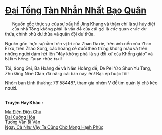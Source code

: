 <a href="https://truyentiki.com/dai-tong-tan-nhan-nhat-bao-quan.33816/" title="Đại Tống Tàn Nhẫn Nhất Bạo Quân"><h1>Đại Tống Tàn Nhẫn Nhất Bạo Quân</h1></a><div style="display:table"><img align="right" style="float: left; padding: 10px;" src="https://truyentiki.com/images/story/200x260/33816.jpg" alt="">Nguồn gốc thực sự của sự xấu hổ Jing Khang và thậm chí là sự hủy diệt của nhà Tống không phải là vấn đề của cái gọi là các quan chức dư thừa, chính phủ dư thừa và quân đội dư thừa. <p></p> Nguồn gốc thực sự nằm trên vị trí của Zhao Daxie, trên ánh nến của Zhao Erxu, trên Zhao Song, các hoàng đế đuổi theo trứng không máu và trên những người dám hét lên "đây không phải là sự đối xử của Khổng giáo" và bị làm hỏng. Quan chức taxi! <p></p> Tôi, Gong Gai, Ba Hoàng đế và Năm Hoàng đế, De Pei Yao Shun Yu Tang, Zhu Qing Nine Clan, đã nâng cái bàn này lên! Bạn ép buộc tôi! <p></p> Nhóm bạn bình thường: 791584487, tham gia nhóm V để tìm quản lý chó kéo người.</div><p><br><b>Truyện Hay Khác :</b></p><a href="https://truyentiki.com/ma-dien-dien-chu.33815/" alt="Ma Điện Điện Chủ">Ma Điện Điện Chủ</a><br/><a href="https://www.flickr.com/photos/188164041@N05/49981065971/" alt="Đại Cường Hóa">Đại Cường Hóa</a><br/><a href="https://github.com/nownovels/top500/tree/master/truyenhay/33817/" alt="Tương Vân Bí Văn">Tương Vân Bí Văn</a><br/><a href="https://github.com/nownovels/top500/tree/master/truyenhay/33825/" alt="Ngay Cả Như Vậy Ta Cũng Chờ Mong Hạnh Phúc">Ngay Cả Như Vậy Ta Cũng Chờ Mong Hạnh Phúc</a><br/>